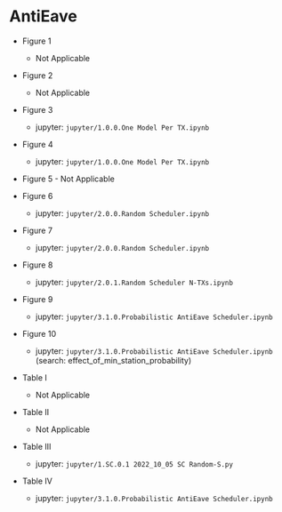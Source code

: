 # AntiEave 

- Figure 1
  - Not Applicable
- Figure 2 
  - Not Applicable
- Figure 3 
  - jupyter: `jupyter/1.0.0.One Model Per TX.ipynb`
- Figure 4 
  - jupyter: `jupyter/1.0.0.One Model Per TX.ipynb`
- Figure 5 - Not Applicable
- Figure 6 
  - jupyter: `jupyter/2.0.0.Random Scheduler.ipynb`
- Figure 7 
  - jupyter: `jupyter/2.0.0.Random Scheduler.ipynb`
- Figure 8 
  - jupyter: `jupyter/2.0.1.Random Scheduler N-TXs.ipynb`
- Figure 9 
  - jupyter: `jupyter/3.1.0.Probabilistic AntiEave Scheduler.ipynb`
- Figure 10 
  - jupyter: `jupyter/3.1.0.Probabilistic AntiEave Scheduler.ipynb` (search: effect_of_min_station_probability)

- Table I 
  - Not Applicable
- Table II
  - Not Applicable
- Table III 
  - jupyter: `jupyter/1.SC.0.1 2022_10_05 SC Random-S.py`
- Table IV 
  - jupyter: `jupyter/3.1.0.Probabilistic AntiEave Scheduler.ipynb`

